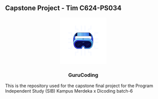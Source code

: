 ## Capstone Project - Tim C624-PS034

<p align="center">
  <img src="src/assets/gurucodingicon2.png" alt="Logo_gurucoding" width="150" height="150">
  <h3 align="center">GuruCoding</h3>
</p>

This is the repository used for the capstone final project for the Program Independent Study (SIB) Kampus Merdeka x Dicoding batch-6
